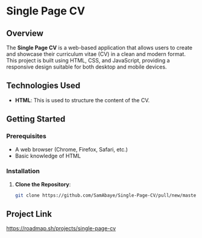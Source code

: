 # Single Page CV

## Overview

The **Single Page CV** is a web-based application that allows users to create and showcase their curriculum vitae (CV) in a clean and modern format. This project is built using HTML, CSS, and JavaScript, providing a responsive design suitable for both desktop and mobile devices.

## Technologies Used

- **HTML**: This is used to structure the content of the CV.

## Getting Started

### Prerequisites

- A web browser (Chrome, Firefox, Safari, etc.)
- Basic knowledge of HTML

### Installation

1. **Clone the Repository**:
   ```bash
   git clone https://github.com/SamAbaye/Single-Page-CV/pull/new/master

## Project Link

https://roadmap.sh/projects/single-page-cv

